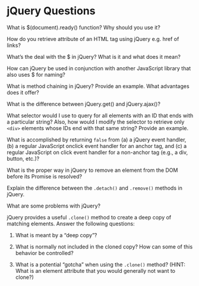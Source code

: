 # jQuery Questions

What is $(document).ready() function? Why should you use it?
>

How do you retrieve attribute of an HTML tag using jQuery e.g. href of links?
>

What’s the deal with the $ in jQuery? What is it and what does it mean?
>

How can jQuery be used in conjunction with another JavaScript library that also uses $ for naming?
>

What is method chaining in jQuery? Provide an example. What advantages does it offer?
>

What is the difference between jQuery.get() and jQuery.ajax()?
>

What selector would I use to query for all elements with an ID that ends with a particular string? Also, how would I modify the selector to retrieve only `<div>` elements whose IDs end with that same string? Provide an example.
>

What is accomplished by returning `false` from (a) a jQuery event handler, (b) a regular JavaScript onclick event handler for an anchor tag, and (c) a regular JavaScript on click event handler for a non-anchor tag (e.g., a div, button, etc.)?
>

What is the proper way in jQuery to remove an element from the DOM before its Promise is resolved?
>

Explain the difference between the `.detach()` and `.remove()` methods in jQuery.
>

What are some problems with jQuery?
>

jQuery provides a useful `.clone()` method to create a deep copy of matching elements. Answer the following questions:
1. What is meant by a “deep copy”?
>

2. What is normally not included in the cloned copy? How can some of this behavior be controlled?
>

3. What is a potential “gotcha” when using the `.clone()` method? (HINT: What is an element attribute that you would generally not want to clone?)
>
